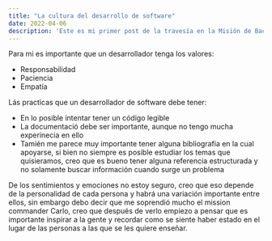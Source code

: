 ```yaml
---
title: "La cultura del desarrollo de software"
date: 2022-04-06 
description: 'Este es mi primer post de la travesía en la Misión de Backend con Node JS de Launch X.'
---
```


Para mi es importante que un desarrollador tenga los valores:
- Responsabilidad
- Paciencia
- Empatía

Lás practicas que un desarrollador de software debe tener:
- En lo posible intentar tener un código legible
- La documentació debe ser importante, aunque no tengo mucha experinecia en ello
- Tamién me parece muy importante tener alguna bibliografía en la cual apoyarse, si bien no siempre es posible estudiar los temas que quisieramos, creo que es bueno tener alguna referencia estructurada y no solamente buscar información cuando surge un problema

De los sentimientos y emociones no estoy seguro, creo que eso depende de la personalidad de cada persona y habrá una variación importante entre ellos, sin embargo debo decir que me soprendió mucho el mission commander Carlo, creo que después de verlo empiezo a pensar que es importante inspirar a la gente y recordar como se siente haber estado en el lugar de las personas a las que se les quiere enseñar.
